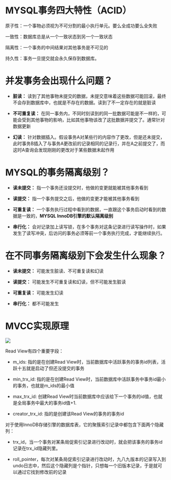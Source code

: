 # MYSQL事务四大特性（ACID）

原子性：一个事物必须视为不可分割的最小执行单元。要么全成功要么全失败

一致性：数据库总是从一个一致状态到另一个一致状态

隔离性：一个事务的中间结果对其他事务是不可见的

持久性：事务一旦提交就会永久保存到数据库。

# 并发事务会出现什么问题？

- **脏读：** 读到了其他事物未提交的数据，未提交意味着这些数据可能回滚，最终不会存到数据库中，也就是不存在的数据。读到了不一定存在的就是脏读

- **不可重复读：** 在同一事务内，不同时刻读到的同一批数据可能是不一样的，可能会受到其他事物的影响，比如其他事物该改了这批数据并提交了。通常针对数据更新

- **幻读：** 针对数据插入。假设事务A对某些行的内容作了更改，但是还未提交，此时事务B插入了与事务A更改前的记录相同的记录行，并在A之前提交了，而这时A查询会发现刚刚的更改对于某些数据未起作用

# MYSQL的事务隔离级别？

- **读未提交：** 指一个事务还没提交时，他做的变更就能被其他事务看到

- **读提交：** 指一个事务提交之后，他做的变更才能被其他事务看到

- **可重复读：** 一个事务执行过程中看到的数据，一直跟这个事务启动时看到的数据是一致的，**MYSQL InnoDB引擎的默认隔离级别**

- **串行化：** 会对记录加上读写锁，在多个事务对这条记录进行读写操作时，如果发生了读写冲突，后访问的事务必须等前一个事务执行完成，才能继续执行。

# 在不同事务隔离级别下会发生什么现象？

- **读未提交：** 可能发生脏读、不可重复读和幻读

- **读提交：** 可能发生不可重复读和幻读，但不可能发生脏读

- **可重复读：** 可能发生幻读

- **串行化：** 都不可能发生

# MVCC实现原理

![](D:\--\数据库\MYSQL\图片\MVCC.jpg)

Read View有四个重要字段：

- m_ids: 指的是在创建Read View时，当前数据库中活跃事务的事务id列表，活跃十五就是启动了但还没提交的事务

- min_trx_id: 指的是在创建Read View时，当前数据库中活跃事务中事务id最小的事务，也就是m_ids的最小值

- max_trx_id: 创建Read View时当前数据库中应该给下一个事务的id值，也就是全局事务中最大的事务id值+1.

- creator_trx_id: 指的是创建该Read View的事务的事务id

对于使用InnoDB存储引擎的数据库表，它的聚簇索引记录中都包含下面两个隐藏列：

- trx_id，当一个事务对某条局促索引记录进行改动时，就会把该事务的事务id记录在trx_id隐藏列里。

- roll_pointer，每次对某条局促索引记录进行改动时，九八九版本的记录写入到undo日志中，然后这个隐藏列是个指针，只想每一个旧版本记录，于是就可以通过它找到修改前的记录
